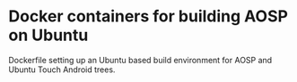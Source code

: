 # Docker containers for building AOSP on Ubuntu

Dockerfile setting up an Ubuntu based build environment for AOSP and Ubuntu Touch Android trees.
